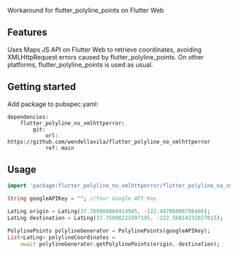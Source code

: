 <!--
For information about how to write a good package README, see the guide for
[writing package pages](https://dart.dev/guides/libraries/writing-package-pages).

For general information about developing packages, see the Dart guide for
[creating packages](https://dart.dev/guides/libraries/create-library-packages)
and the Flutter guide for
[developing packages and plugins](https://flutter.dev/developing-packages).
-->
Workaround for flutter_polyline_points on Flutter Web

## Features
Uses Maps JS API on Flutter Web to retrieve coordinates, avoiding XMLHttpRequest errors caused by flutter_polyline_points.
On other platforms, flutter_polyline_points is used as usual.

## Getting started
Add package to pubspec.yaml:
```
dependencies:
    flutter_polyline_no_xmlhttperror:
        git:
            url: https://github.com/wendellavila/flutter_polyline_no_xmlhttperror
            ref: main
```

## Usage
```dart
import 'package:flutter_polyline_no_xmlhttperror/flutter_polyline_no_xmlhttperror.dart'
```

```dart
String googleAPIKey = ""; //Your Google API Key

LatLng origin = LatLng(37.769904068414945, -122.44706008798406);
LatLng destination = LatLng(37.75098221997195, -122.50814232027015);

PolylinePoints polylineGenerator = PolylinePoints(googleAPIKey);
List<LatLng> polylineCoordinates =
    await polylineGenerator.getPolylinePoints(origin, destination);
```